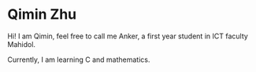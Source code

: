 # Qimin Zhu
<!DOCTYPE html>
<html lang="en">
<head>
  <meta charset="UTF-8">
  
</head>
<body>
  <p>Hi! I am Qimin, feel free to call me Anker, a first year student in ICT faculty Mahidol.</p>
  <p>Currently, I am learning C and mathematics.</p>
</body>

</html>
